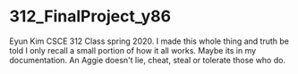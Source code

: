# 312_FinalProject_y86

Eyun Kim CSCE 312 Class spring 2020. I made this whole thing and truth be told I only recall a small portion of how it all works. Maybe its in my documentation.
An Aggie doesn't lie, cheat, steal or tolerate those who do.
